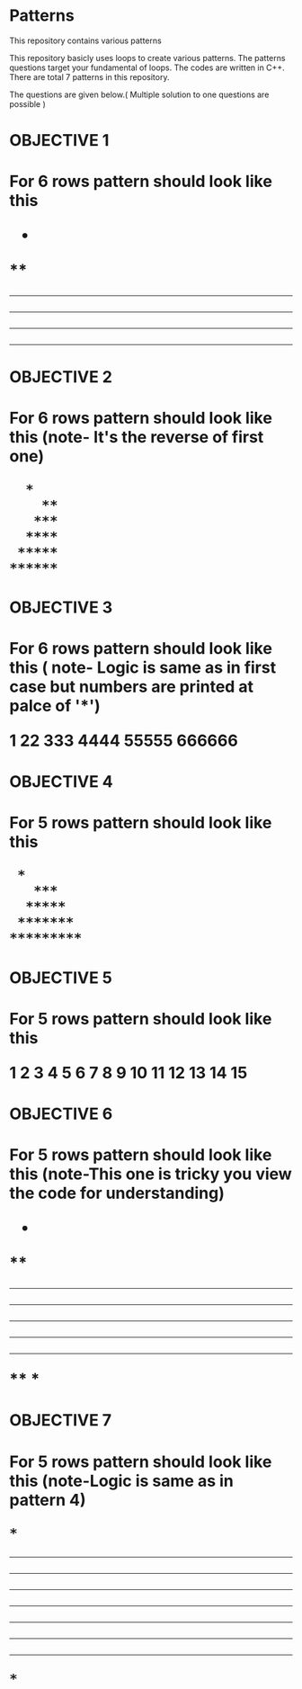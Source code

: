 # Patterns
 This repository contains various patterns

This repository basicly uses loops to create various patterns. The patterns questions target your fundamental of loops.
The codes are written in C++.
There are total 7 patterns in this repository.

The questions are given below.( Multiple solution to one questions are possible )

<h1>OBJECTIVE 1<h1>

For 6 rows pattern should look like this

 *
 **
 ***
 ****
 *****
 ******


<h1>OBJECTIVE 2<h1>

For 6 rows pattern should look like this (note- It's the reverse of first one)

      *
	    **
	   ***
	  ****
	 *****
	******

<h1>OBJECTIVE 3<h1>

For 6 rows pattern should look like this ( note- Logic is same as in first case but numbers are printed at palce of '*')

 1
 22
 333
 4444
 55555
 666666

<h1>OBJECTIVE 4<h1>

For 5 rows pattern should look like this

     *
	   ***
	  *****
	 *******
	*********

<h1>OBJECTIVE 5<h1>

For 5 rows pattern should look like this

 1
 2 3
 4 5 6
 7 8 9 10
 11 12 13 14 15

<h1>OBJECTIVE 6<h1>

For 5 rows pattern should look like this (note-This one is tricky you view the code for understanding)

 *
 **
 ***
 ****
 *****
 ****
 ***
 **
 *
<h1>OBJECTIVE 7<h1>

For 5 rows pattern should look like this (note-Logic is same as in pattern 4)

    *
   ***
  *****
 *******
*********
 *******
  *****
   ***
    *
